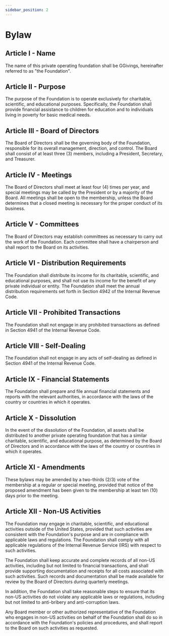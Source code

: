 ```yaml
---
sidebar_position: 2
---
```


# Bylaw

## Article I - Name
The name of this private operating foundation shall be GGivings, hereinafter referred to as "the Foundation".

## Article II - Purpose
The purpose of the Foundation is to operate exclusively for charitable, scientific, and educational purposes. Specifically, the Foundation shall provide financial assistance to children for education and to individuals living in poverty for basic medical needs.

## Article III - Board of Directors
The Board of Directors shall be the governing body of the Foundation, responsible for its overall management, direction, and control. The Board shall consist of at least three (3) members, including a President, Secretary, and Treasurer.

## Article IV - Meetings
The Board of Directors shall meet at least four (4) times per year, and special meetings may be called by the President or by a majority of the Board. All meetings shall be open to the membership, unless the Board determines that a closed meeting is necessary for the proper conduct of its business.

## Article V - Committees
The Board of Directors may establish committees as necessary to carry out the work of the Foundation. Each committee shall have a chairperson and shall report to the Board on its activities.

## Article VI - Distribution Requirements
The Foundation shall distribute its income for its charitable, scientific, and educational purposes, and shall not use its income for the benefit of any private individual or entity. The Foundation shall meet the annual distribution requirements set forth in Section 4942 of the Internal Revenue Code.

## Article VII - Prohibited Transactions
The Foundation shall not engage in any prohibited transactions as defined in Section 4941 of the Internal Revenue Code.

## Article VIII - Self-Dealing
The Foundation shall not engage in any acts of self-dealing as defined in Section 4941 of the Internal Revenue Code.

## Article IX - Financial Statements
The Foundation shall prepare and file annual financial statements and reports with the relevant authorities, in accordance with the laws of the country or countries in which it operates.

## Article X - Dissolution
In the event of the dissolution of the Foundation, all assets shall be distributed to another private operating foundation that has a similar charitable, scientific, and educational purpose, as determined by the Board of Directors and in accordance with the laws of the country or countries in which it operates.

## Article XI - Amendments
These bylaws may be amended by a two-thirds (2/3) vote of the membership at a regular or special meeting, provided that notice of the proposed amendment has been given to the membership at least ten (10) days prior to the meeting.

## Article XII - Non-US Activities
The Foundation may engage in charitable, scientific, and educational activities outside of the United States, provided that such activities are consistent with the Foundation's purpose and are in compliance with applicable laws and regulations. The Foundation shall comply with all applicable regulations of the Internal Revenue Service (IRS) with respect to such activities.


The Foundation shall keep accurate and complete records of all non-US activities, including but not limited to financial transactions, and shall provide supporting documentation and receipts for all costs associated with such activities. Such records and documentation shall be made available for review by the Board of Directors during quarterly meetings.


In addition, the Foundation shall take reasonable steps to ensure that its non-US activities do not violate any applicable laws or regulations, including but not limited to anti-bribery and anti-corruption laws.


Any Board member or other authorized representative of the Foundation who engages in non-US activities on behalf of the Foundation shall do so in accordance with the Foundation's policies and procedures, and shall report to the Board on such activities as requested.